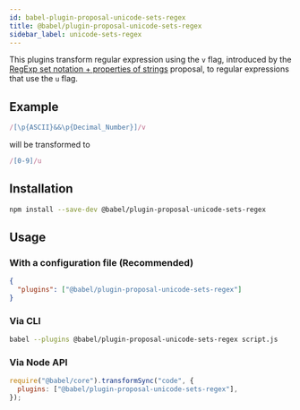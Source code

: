 ```yaml
---
id: babel-plugin-proposal-unicode-sets-regex
title: @babel/plugin-proposal-unicode-sets-regex
sidebar_label: unicode-sets-regex
---
```


This plugins transform regular expression using the `v` flag, introduced by the [RegExp set notation + properties of strings](https://github.com/tc39/proposal-regexp-set-notation) proposal, to regular expressions that use the `u` flag.

## Example

```js
/[\p{ASCII}&&\p{Decimal_Number}]/v
```

will be transformed to

```js
/[0-9]/u
```

## Installation

```sh
npm install --save-dev @babel/plugin-proposal-unicode-sets-regex
```

## Usage

### With a configuration file (Recommended)

```json
{
  "plugins": ["@babel/plugin-proposal-unicode-sets-regex"]
}
```

### Via CLI

```sh
babel --plugins @babel/plugin-proposal-unicode-sets-regex script.js
```

### Via Node API

```javascript
require("@babel/core").transformSync("code", {
  plugins: ["@babel/plugin-proposal-unicode-sets-regex"],
});
```
